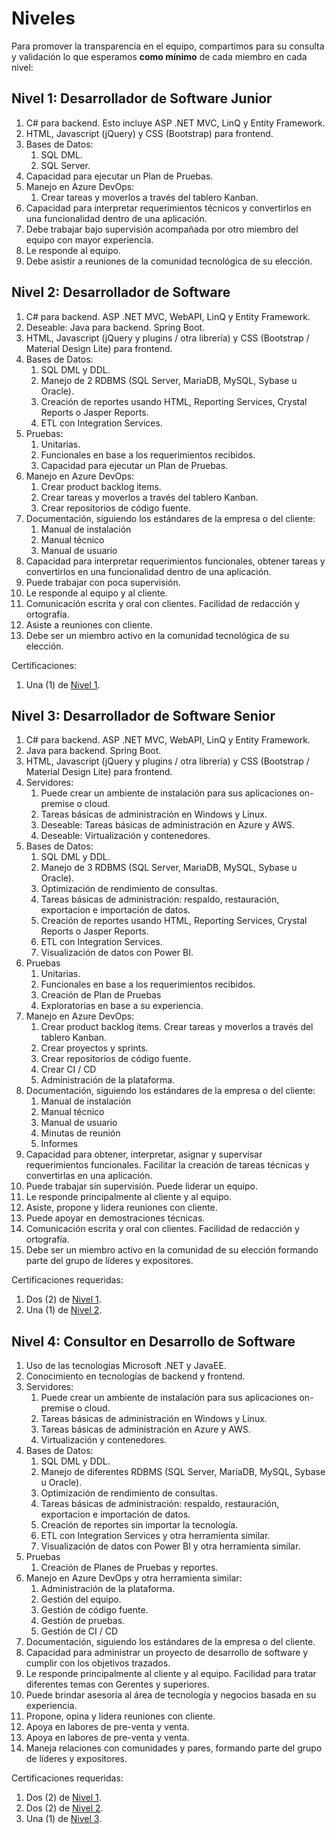# Niveles

Para promover la transparencia en el equipo, compartimos para su consulta y validación lo que esperamos **como mínimo** de cada miembro en cada nivel:

## Nivel 1: Desarrollador de Software Junior
1. C# para backend. Esto incluye ASP .NET MVC, LinQ y Entity Framework.
1. HTML, Javascript (jQuery) y CSS (Bootstrap) para frontend.
1. Bases de Datos:
    1. SQL DML.
    1. SQL Server.
1. Capacidad para ejecutar un Plan de Pruebas.
1. Manejo en Azure DevOps:
    1. Crear tareas y moverlos a través del tablero Kanban.
1. Capacidad para interpretar requerimientos técnicos y convertirlos en una funcionalidad dentro de una aplicación.
1. Debe trabajar bajo supervisión acompañada por otro miembro del equipo con mayor experiencia.
1. Le responde al equipo.
1. Debe asistir a reuniones de la comunidad tecnológica de su elección.

## Nivel 2: Desarrollador de Software
1. C# para backend. ASP .NET MVC, WebAPI, LinQ y Entity Framework.
1. Deseable: Java para backend. Spring Boot.
1. HTML, Javascript (jQuery y plugins / otra librería) y CSS (Bootstrap / Material Design Lite) para frontend.
1. Bases de Datos:
    1. SQL DML y DDL.
    1. Manejo de 2 RDBMS (SQL Server, MariaDB, MySQL, Sybase u Oracle).
    1. Creación de reportes usando HTML, Reporting Services, Crystal Reports o Jasper Reports.
    1. ETL con Integration Services.
1. Pruebas:
    1. Unitarias.
    1. Funcionales en base a los requerimientos recibidos.
    1. Capacidad para ejecutar un Plan de Pruebas.
1. Manejo en Azure DevOps:
    1. Crear product backlog items.
    1. Crear tareas y moverlos a través del tablero Kanban.
    1. Crear repositorios de código fuente.
1. Documentación, siguiendo los estándares de la empresa o del cliente:
    1. Manual de instalación
    1. Manual técnico
    1. Manual de usuario
1. Capacidad para interpretar requerimientos funcionales, obtener tareas y convertirlos en una funcionalidad dentro de una aplicación.
1. Puede trabajar con poca supervisión.
1. Le responde al equipo y al cliente.
1. Comunicación escrita y oral con clientes. Facilidad de redacción y ortografía.
1. Asiste a reuniones con cliente.
1. Debe ser un miembro activo en la comunidad tecnológica de su elección.

Certificaciones:
1. Una (1) de [Nivel 1](certificaciones-utiles.md#nivel-1).

## Nivel 3: Desarrollador de Software Senior
1. C# para backend. ASP .NET MVC, WebAPI, LinQ y Entity Framework.
1. Java para backend. Spring Boot.
1. HTML, Javascript (jQuery y plugins / otra librería) y CSS (Bootstrap / Material Design Lite) para frontend.
1. Servidores:
    1. Puede crear un ambiente de instalación para sus aplicaciones on-premise o cloud.
    1. Tareas básicas de administración en Windows y Linux.
    1. Deseable: Tareas básicas de administración en Azure y AWS.
    1. Deseable: Virtualización y contenedores.
1. Bases de Datos:
    1. SQL DML y DDL.
    1. Manejo de 3 RDBMS (SQL Server, MariaDB, MySQL, Sybase u Oracle).
    1. Optimización de rendimiento de consultas.
    1. Tareas básicas de administración: respaldo, restauración, exportacion e importación de datos.
    1. Creación de reportes usando HTML, Reporting Services, Crystal Reports o Jasper Reports.
    1. ETL con Integration Services.
    1. Visualización de datos con Power BI.
1. Pruebas
    1. Unitarias.
    1. Funcionales en base a los requerimientos recibidos.
    1. Creación de Plan de Pruebas
    1. Exploratorias en base a su experiencia.
1. Manejo en Azure DevOps:
    1. Crear product backlog items. Crear tareas y moverlos a través del tablero Kanban.
    1. Crear proyectos y sprints.
    1. Crear repositorios de código fuente.
    1. Crear CI / CD
    1. Administración de la plataforma.
1. Documentación, siguiendo los estándares de la empresa o del cliente:
    1. Manual de instalación
    1. Manual técnico
    1. Manual de usuario
    1. Minutas de reunión
    1. Informes
1. Capacidad para obtener, interpretar, asignar y supervisar requerimientos funcionales. Facilitar la creación de tareas técnicas y convertirlas en una aplicación.
1. Puede trabajar sin supervisión. Puede liderar un equipo.
1. Le responde principalmente al cliente y al equipo.
1. Asiste, propone y lidera reuniones con cliente.
1. Puede apoyar en demostraciones técnicas.
1. Comunicación escrita y oral con clientes. Facilidad de redacción y ortografía.
1. Debe ser un miembro activo en la comunidad de su elección formando parte del grupo de líderes y expositores.

Certificaciones requeridas:
1. Dos (2) de [Nivel 1](certificaciones-utiles.md#nivel-1).
1. Una (1) de [Nivel 2](certificaciones-utiles.md#nivel-2).

## Nivel 4: Consultor en Desarrollo de Software
1. Uso de las tecnologías Microsoft .NET y JavaEE.
1. Conocimiento en tecnologías de backend y frontend.
1. Servidores:
    1. Puede crear un ambiente de instalación para sus aplicaciones on-premise o cloud.
    1. Tareas básicas de administración en Windows y Linux.
    1. Tareas básicas de administración en Azure y AWS.
    1. Virtualización y contenedores.
1. Bases de Datos:
    1. SQL DML y DDL.
    1. Manejo de diferentes RDBMS (SQL Server, MariaDB, MySQL, Sybase u Oracle).
    1. Optimización de rendimiento de consultas.
    1. Tareas básicas de administración: respaldo, restauración, exportacion e importación de datos.
    1. Creación de reportes sin importar la tecnología.
    1. ETL con Integration Services y otra herramienta similar.
    1. Visualización de datos con Power BI y otra herramienta similar.
1. Pruebas
    1. Creación de Planes de Pruebas y reportes.
1. Manejo en Azure DevOps y otra herramienta similar:
    1. Administración de la plataforma.
    1. Gestión del equipo.
    1. Gestión de código fuente.
    1. Gestión de pruebas.
    1. Gestión de CI / CD
1. Documentación, siguiendo los estándares de la empresa o del cliente.
1. Capacidad para administrar un proyecto de desarrollo de software y cumplir con los objetivos trazados.
1. Le responde principalmente al cliente y al equipo. Facilidad para tratar diferentes temas con Gerentes y superiores.
1. Puede brindar asesoría al área de tecnología y negocios basada en su experiencia.
1. Propone, opina y lidera reuniones con cliente.
1. Apoya en labores de pre-venta y venta.
1. Apoya en labores de pre-venta y venta.
1. Maneja relaciones con comunidades y pares, formando parte del grupo de líderes y expositores.

Certificaciones requeridas:
1. Dos (2) de [Nivel 1](certificaciones-utiles.md#nivel-1).
1. Dos (2) de [Nivel 2](certificaciones-utiles.md#nivel-2).
1. Una (1) de [Nivel 3](certificaciones-utiles.md#nivel-3).
